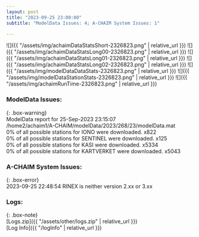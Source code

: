 ```yaml
---
layout: post
title: "2023-09-25 23:00:00"
subtitle: "ModelData Issues: 4; A-CHAIM System Issues: 1"

---
```


![]({{ "/assets/img/achaimDataStatsShort-2326823.png" | relative_url }})
![]({{ "/assets/img/achaimDataStatsLong00-2326823.png" | relative_url }})
![]({{ "/assets/img/achaimDataStatsLong01-2326823.png" | relative_url }})
![]({{ "/assets/img/achaimDataStatsLong02-2326823.png" | relative_url }})
![]({{ "/assets/img/modelDataDataStats-2326823.png" | relative_url }})
![]({{ "/assets/img/modelDataStationStats-2326823.png" | relative_url }})
![]({{ "/assets/img/achaimRunTime-2326823.png" | relative_url }})


### ModelData Issues:  
  
{: .box-warning}  
 ModelData report for 25-Sep-2023 23:15:07   
 /home2/achaim1/A-CHAIM/modelData/2023/268/23/modelData.mat   
 0% of all possible stations for IONO were downloaded. x822   
 0% of all possible stations for SENTINEL were downloaded. x125   
 0% of all possible stations for KASI were downloaded. x5334   
 0% of all possible stations for KARTVERKET were downloaded. x5043   
  
### A-CHAIM System Issues:  
  
{: .box-error}  
2023-09-25 22:48:54 RINEX is neither version 2.xx or 3.xx  

### Logs:  
  
{: .box-note}  
[Logs.zip]({{ "/assets/other/logs.zip" | relative_url }})  
[Log Info]({{ "/logInfo" | relative_url }})  
